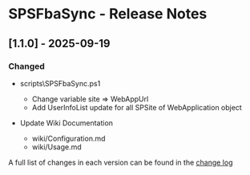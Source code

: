 # SPSFbaSync - Release Notes

## [1.1.0] - 2025-09-19

### Changed

- scripts\SPSFbaSync.ps1

  - Change variable site => WebAppUrl
  - Add UserInfoList update for all SPSite of WebApplication object

- Update Wiki Documentation
  - wiki/Configuration.md
  - wiki/Usage.md

A full list of changes in each version can be found in the [change log](CHANGELOG.md)
